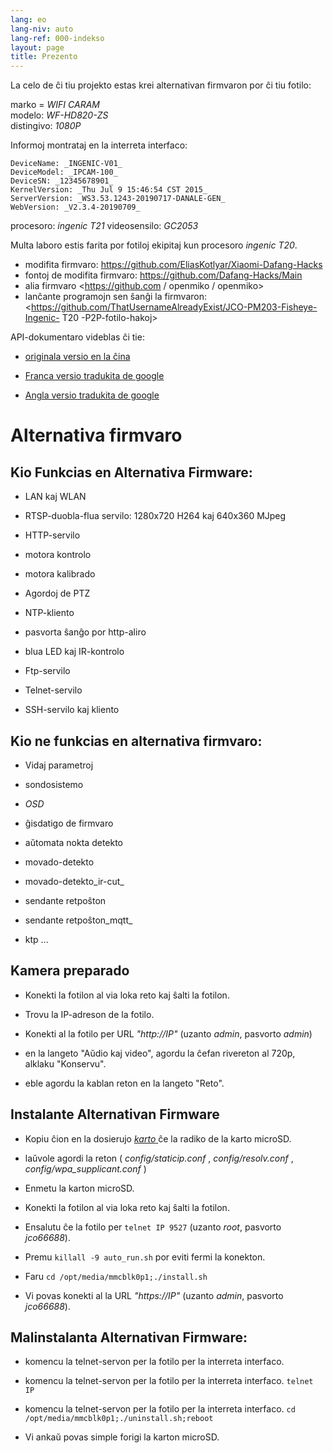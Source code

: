 ```yaml
---
lang: eo
lang-niv: auto
lang-ref: 000-indekso
layout: page
title: Prezento
---
```


La celo de ĉi tiu projekto estas krei alternativan firmvaron por ĉi tiu fotilo:

marko = _WIFI CARAM_  
modelo: _WF-HD820-ZS_  
distingivo: _1080P_

Informoj montrataj en la interreta interfaco:
```
DeviceName: _INGENIC-V01_
DeviceModel: _IPCAM-100_
DeviceSN: _12345678901_
KernelVersion: _Thu Jul 9 15:46:54 CST 2015_
ServerVersion: _WS3.53.1243-20190717-DANALE-GEN_
WebVersion: _V2.3.4-20190709_
```

procesoro: _ingenic T21_
videosensilo: _GC2053_

Multa laboro estis farita por fotiloj ekipitaj kun procesoro _ingenic T20_.
* modifita firmvaro: <https://github.com/EliasKotlyar/Xiaomi-Dafang-Hacks>
* fontoj de modifita firmvaro: <https://github.com/Dafang-Hacks/Main>
* alia firmvaro <https://github.com / openmiko / openmiko>
* lanĉante programojn sen ŝanĝi la firmvaron: <https://github.com/ThatUsernameAlreadyExist/JCO-PM203-Fisheye-Ingenic- T20 -P2P-fotilo-hakoj>

API-dokumentaro videblas ĉi tie:  
* [originala versio en la ĉina](../zh/includes.zh/html/)

* [Franca versio tradukita de google](../fr/includes.fr/html/)

* [Angla versio tradukita de google](../en/includes.en/html/)


# Alternativa firmvaro

## Kio Funkcias en Alternativa Firmware:

* LAN kaj WLAN

* RTSP-duobla-flua servilo: 1280x720 H264 kaj 640x360 MJpeg

* HTTP-servilo

* motora kontrolo

* motora kalibrado

* Agordoj de PTZ

* NTP-kliento

* pasvorta ŝanĝo por http-aliro

* blua LED kaj IR-kontrolo

* Ftp-servilo

* Telnet-servilo

* SSH-servilo kaj kliento


## Kio ne funkcias en alternativa firmvaro:

* Vidaj parametroj

* sondosistemo

* _OSD_

* ĝisdatigo de firmvaro

* aŭtomata nokta detekto

* movado-detekto

* movado-detekto_ir-cut_

* sendante retpoŝton

* sendante retpoŝton_mqtt_

* ktp ...


## Kamera preparado

* Konekti la fotilon al via loka reto kaj ŝalti la fotilon.

* Trovu la IP-adreson de la fotilo.

* Konekti al la fotilo per URL _"http://IP"_ (uzanto _admin_, pasvorto _admin_)

* en la langeto "Aŭdio kaj video", agordu la ĉefan rivereton al 720p, alklaku "Konservu".

* eble agordu la kablan reton en la langeto "Reto".


## Instalante Alternativan Firmware

* Kopiu ĉion en la dosierujo [ _karto_ ](https://github.com/jmichault/ipcam-100/tree/master/karto) ĉe la radiko de la karto microSD.

* laŭvole agordi la reton ( _config/staticip.conf_ , _config/resolv.conf_ , _config/wpa_supplicant.conf_ )

* Enmetu la karton microSD.

* Konekti la fotilon al via loka reto kaj ŝalti la fotilon.

* Ensalutu ĉe la fotilo per `telnet IP 9527` (uzanto _root_, pasvorto _jco66688_).

* Premu `killall -9 auto_run.sh` por eviti fermi la konekton.

* Faru `cd /opt/media/mmcblk0p1;./install.sh`

* Vi povas konekti al la URL _"https://IP"_ (uzanto _admin_, pasvorto _jco66688_).


## Malinstalanta Alternativan Firmware:

* komencu la telnet-servon per la fotilo per la interreta interfaco.

* komencu la telnet-servon per la fotilo per la interreta interfaco. `telnet IP` 

* komencu la telnet-servon per la fotilo per la interreta interfaco. `cd /opt/media/mmcblk0p1;./uninstall.sh;reboot`


* Vi ankaŭ povas simple forigi la karton microSD.

